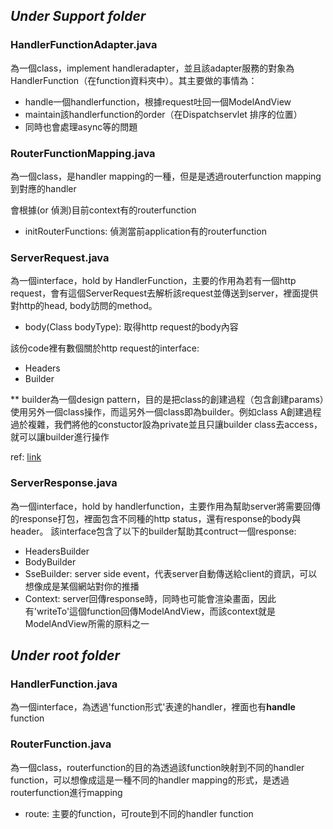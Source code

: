 ## *Under Support folder*

### HandlerFunctionAdapter.java
為一個class，implement handleradapter，並且該adapter服務的對象為HandlerFunction（在function資料夾中）。其主要做的事情為：
- handle一個handlerfunction，根據request吐回一個ModelAndView
- maintain該handlerfunction的order（在Dispatchservlet 排序的位置）
- 同時也會處理async等的問題

### RouterFunctionMapping.java
為一個class，是handler mapping的一種，但是是透過routerfunction mapping到對應的handler

會根據(or 偵測)目前context有的routerfunction
- initRouterFunctions: 偵測當前application有的routerfunction

### ServerRequest.java
為一個interface，hold by HandlerFunction，主要的作用為若有一個http request，會有這個ServerRequest去解析該request並傳送到server，裡面提供對http的head, body訪問的method。
- body(Class<T> bodyType): 取得http request的body內容

該份code裡有數個關於http request的interface:
- Headers
- Builder

** builder為一個design pattern，目的是把class的創建過程（包含創建params）使用另外一個class操作，而這另外一個class即為builder。例如class A創建過程過於複雜，我們將他的constuctor設為private並且只讓builder class去access，就可以讓builder進行操作


ref: [link](https://blog.csdn.net/qq_43605444/article/details/122148706)

### ServerResponse.java
為一個interface，hold by handlerfunction，主要作用為幫助server將需要回傳的response打包，裡面包含不同種的http status，還有response的body與header。
該interface包含了以下的builder幫助其contruct一個response:
- HeadersBuilder
- BodyBuilder
- SseBuilder: server side event，代表server自動傳送給client的資訊，可以想像成是某個網站對你的推播
- Context: server回傳response時，同時也可能會渲染畫面，因此有'writeTo'這個function回傳ModelAndView，而該context就是ModelAndView所需的原料之一




## *Under root folder*

### HandlerFunction.java
為一個interface，為透過'function形式'表達的handler，裡面也有**handle** function

### RouterFunction.java
為一個class，routerfunction的目的為透過該function映射到不同的handler function，可以想像成這是一種不同的handler mapping的形式，是透過routerfunction進行mapping
- route: 主要的function，可route到不同的handler function
